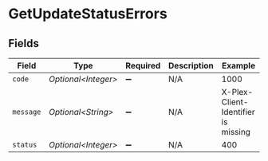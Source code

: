 # GetUpdateStatusErrors


## Fields

| Field                               | Type                                | Required                            | Description                         | Example                             |
| ----------------------------------- | ----------------------------------- | ----------------------------------- | ----------------------------------- | ----------------------------------- |
| `code`                              | *Optional\<Integer>*                | :heavy_minus_sign:                  | N/A                                 | 1000                                |
| `message`                           | *Optional\<String>*                 | :heavy_minus_sign:                  | N/A                                 | X-Plex-Client-Identifier is missing |
| `status`                            | *Optional\<Integer>*                | :heavy_minus_sign:                  | N/A                                 | 400                                 |